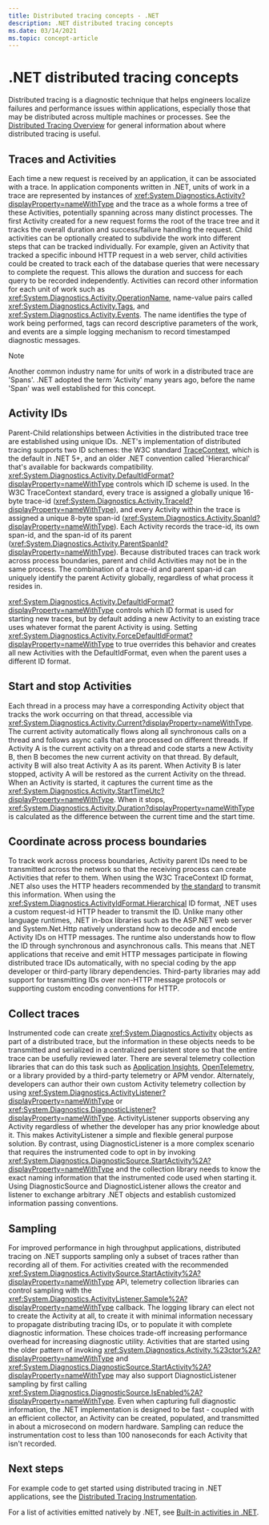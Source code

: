 ```yaml
---
title: Distributed tracing concepts - .NET
description: .NET distributed tracing concepts
ms.date: 03/14/2021
ms.topic: concept-article
---
```


# .NET distributed tracing concepts

Distributed tracing is a diagnostic technique that helps engineers localize failures and
performance issues within applications, especially those that may be distributed across
multiple machines or processes. See the [Distributed Tracing Overview](distributed-tracing.md)
for general information about where distributed tracing is useful.

## Traces and Activities

Each time a new request is received by an application, it can be associated with a trace. In
application components written in .NET, units of work in a trace are represented by instances of
<xref:System.Diagnostics.Activity?displayProperty=nameWithType> and the trace as a whole forms
a tree of these Activities, potentially spanning across many distinct processes. The first
Activity created for a new request forms the root of the trace tree and it tracks the overall
duration and success/failure handling the request. Child activities can be optionally created
to subdivide the work into different steps that can be tracked individually.
For example, given an Activity that tracked a specific inbound HTTP request in a web server,
child activities could be created to track each of the database queries that were necessary to
complete the request. This allows the duration and success for each query to be recorded independently.
Activities can record other information for each unit of work such as
<xref:System.Diagnostics.Activity.OperationName>, name-value pairs
called <xref:System.Diagnostics.Activity.Tags>, and <xref:System.Diagnostics.Activity.Events>. The
name identifies the type of work being performed, tags can record descriptive parameters of the work,
and events are a simple logging mechanism to record timestamped diagnostic messages.

> [!NOTE]
> Another common industry name for units of work in a distributed trace are 'Spans'.
> .NET adopted the term 'Activity' many years ago, before the name 'Span' was well
> established for this concept.

## Activity IDs

Parent-Child relationships between Activities in the distributed trace tree are established
using unique IDs. .NET's implementation of distributed tracing supports two ID schemes: the W3C
standard [TraceContext](https://www.w3.org/TR/trace-context/), which is the default in .NET 5+, and
an older .NET convention called 'Hierarchical' that's available for backwards compatibility.
<xref:System.Diagnostics.Activity.DefaultIdFormat?displayProperty=nameWithType> controls which
ID scheme is used. In the W3C TraceContext standard, every trace is assigned a globally unique 16-byte trace-id (<xref:System.Diagnostics.Activity.TraceId?displayProperty=nameWithType>), and
every Activity within the trace is assigned a unique 8-byte span-id
(<xref:System.Diagnostics.Activity.SpanId?displayProperty=nameWithType>). Each Activity
records the trace-id, its own span-id, and the span-id of its parent
(<xref:System.Diagnostics.Activity.ParentSpanId?displayProperty=nameWithType>). Because
distributed traces can track work across process boundaries, parent and child Activities may
not be in the same process. The combination of a trace-id and parent span-id can uniquely
identify the parent Activity globally, regardless of what process it resides in.

<xref:System.Diagnostics.Activity.DefaultIdFormat?displayProperty=nameWithType> controls which
ID format is used for starting new traces, but by default adding a new Activity to an existing
trace uses whatever format the parent Activity is using.
Setting <xref:System.Diagnostics.Activity.ForceDefaultIdFormat?displayProperty=nameWithType>
to true overrides this behavior and creates all new Activities with the DefaultIdFormat, even
when the parent uses a different ID format.

## Start and stop Activities

Each thread in a process may have a corresponding Activity object that tracks the work
occurring on that thread, accessible via
<xref:System.Diagnostics.Activity.Current?displayProperty=nameWithType>. The current activity
automatically flows along all synchronous calls on a thread and follows async calls
that are processed on different threads. If Activity A is the current activity on a thread and
code starts a new Activity B, then B becomes the new current activity on that thread. By default,
activity B will also treat Activity A as its parent. When Activity B is later stopped, activity
A will be restored as the current Activity on the thread. When an Activity is started, it
captures the current time as the
<xref:System.Diagnostics.Activity.StartTimeUtc?displayProperty=nameWithType>. When it
stops, <xref:System.Diagnostics.Activity.Duration?displayProperty=nameWithType> is calculated
as the difference between the current time and the start time.

## Coordinate across process boundaries

To track work across process boundaries, Activity parent IDs need to be transmitted across
the network so that the receiving process can create Activities that refer to them. When using
the W3C TraceContext ID format, .NET also uses the HTTP headers recommended by
[the standard](https://www.w3.org/TR/trace-context/) to transmit this information. When using the
<xref:System.Diagnostics.ActivityIdFormat.Hierarchical> ID format,
.NET uses a custom request-id HTTP header to transmit the ID. Unlike many other language runtimes,
.NET in-box libraries such as the ASP.NET web server and System.Net.Http natively understand how to
decode and encode Activity IDs on HTTP messages. The runtime also understands how to flow the ID
through synchronous and asynchronous calls. This means that .NET applications that receive and
emit HTTP messages participate in flowing distributed trace IDs automatically, with no special
coding by the app developer or third-party library dependencies. Third-party libraries may add
support for transmitting IDs over non-HTTP message protocols or supporting custom encoding
conventions for HTTP.

## Collect traces

Instrumented code can create <xref:System.Diagnostics.Activity> objects
as part of a distributed trace, but the information in these objects needs to be transmitted
and serialized in a centralized persistent store so that the entire trace can be usefully reviewed
later. There are several telemetry collection libraries that can do this task such as
[Application Insights](/azure/azure-monitor/app/distributed-tracing),
[OpenTelemetry](https://github.com/open-telemetry/opentelemetry-dotnet/blob/main/docs/trace/getting-started-console/README.md),
or a library provided by a third-party telemetry or APM vendor. Alternately, developers can author
their own custom Activity telemetry collection by using
<xref:System.Diagnostics.ActivityListener?displayProperty=nameWithType> or
<xref:System.Diagnostics.DiagnosticListener?displayProperty=nameWithType>. ActivityListener
supports observing any Activity regardless of whether the developer has any prior knowledge about it.
This makes ActivityListener a simple and flexible general purpose solution. By contrast, using
DiagnosticListener is a more complex scenario that requires the instrumented code to opt in by
invoking <xref:System.Diagnostics.DiagnosticSource.StartActivity%2A?displayProperty=nameWithType> and
the collection library needs to know the exact naming information that the instrumented code
used when starting it. Using DiagnosticSource and DiagnosticListener allows the creator
and listener to exchange arbitrary .NET objects and establish customized information passing
conventions.

## Sampling

For improved performance in high throughput applications, distributed tracing on .NET supports
sampling only a subset of traces rather than recording all of them. For activities created with
the recommended <xref:System.Diagnostics.ActivitySource.StartActivity%2A?displayProperty=nameWithType>
API, telemetry collection libraries can control sampling with the
<xref:System.Diagnostics.ActivityListener.Sample%2A?displayProperty=nameWithType> callback.
The logging library can elect not to create the Activity at all, to create it with minimal
information necessary to propagate distributing tracing IDs, or to populate it with complete
diagnostic information. These choices trade-off increasing performance overhead for
increasing diagnostic utility. Activities that are started using the older pattern of invoking
<xref:System.Diagnostics.Activity.%23ctor%2A?displayProperty=nameWithType> and
<xref:System.Diagnostics.DiagnosticSource.StartActivity%2A?displayProperty=nameWithType> may
also support DiagnosticListener sampling by first calling
<xref:System.Diagnostics.DiagnosticSource.IsEnabled%2A?displayProperty=nameWithType>.
Even when capturing full diagnostic information, the .NET
implementation is designed to be fast - coupled with an efficient collector, an Activity can be
created, populated, and transmitted in about a microsecond on modern hardware. Sampling
can reduce the instrumentation cost to less than 100 nanoseconds for each Activity that isn't
recorded.

## Next steps

For example code to get started
using distributed tracing in .NET applications, see the [Distributed Tracing Instrumentation](distributed-tracing-instrumentation-walkthroughs.md).

For a list of activities emitted natively by .NET, see [Built-in activities in .NET](distributed-tracing-builtin-activities.md).
